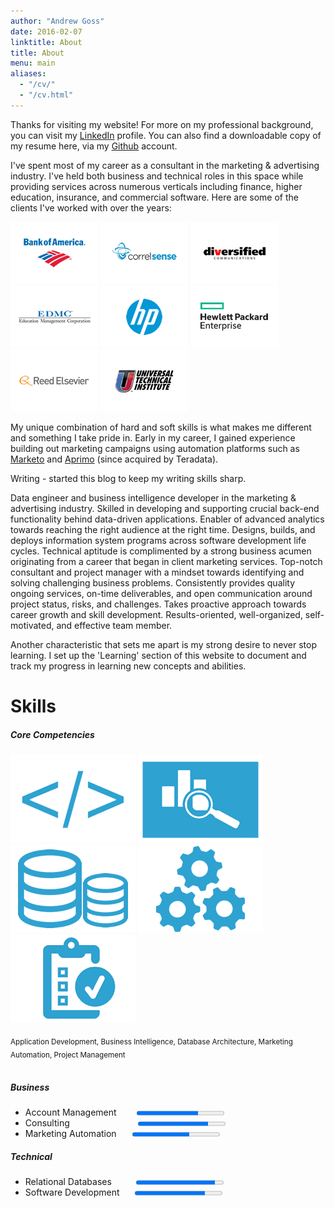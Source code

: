```yaml
---
author: "Andrew Goss"
date: 2016-02-07
linktitle: About
title: About
menu: main
aliases:
  - "/cv/"
  - "/cv.html"
---
```


Thanks for visiting my website! For more on my professional background, you can visit my <a href="https://www.linkedin.com/in/andrewrgoss" target="_blank">LinkedIn</a> profile. You can also find a downloadable copy of my resume here, via my <a href="https://github.com/andrewrgoss" target="_blank">Github</a> account.

I've spent most of my career as a consultant in the marketing & advertising industry. I've held both business and technical roles in this space while providing services across numerous verticals including finance, higher education, insurance, and commercial software. Here are some of the clients I've worked with over the years:

![WhoIsHostingThis.com](https://raw.githubusercontent.com/andrewrgoss/andrewrgoss.com/master/content/media/BoA_logo.png)
![WhoIsHostingThis.com](https://raw.githubusercontent.com/andrewrgoss/andrewrgoss.com/master/content/media/Correlsense_logo.png)
![WhoIsHostingThis.com](https://raw.githubusercontent.com/andrewrgoss/andrewrgoss.com/master/content/media/DBC_logo.png)
![WhoIsHostingThis.com](https://raw.githubusercontent.com/andrewrgoss/andrewrgoss.com/master/content/media/EDMC_logo.png)
![WhoIsHostingThis.com](https://raw.githubusercontent.com/andrewrgoss/andrewrgoss.com/master/content/media/HP_logo.png)
![WhoIsHostingThis.com](https://raw.githubusercontent.com/andrewrgoss/andrewrgoss.com/master/content/media/HPE_logo.png)
![WhoIsHostingThis.com](https://raw.githubusercontent.com/andrewrgoss/andrewrgoss.com/master/content/media/Reed_Elsevier_logo.png)
![WhoIsHostingThis.com](https://raw.githubusercontent.com/andrewrgoss/andrewrgoss.com/master/content/media/UTI_logo.jpg)

My unique combination of hard and soft skills is what makes me different and something I take pride in. Early in my career, I gained experience building out marketing campaigns using automation platforms such as <a href="https://www.marketo.com" target="_blank">Marketo</a> and <a href="http://marketing.teradata.com" target="_blank">Aprimo</a> (since acquired by Teradata).

Writing - started this blog to keep my writing skills sharp.

Data engineer and business intelligence developer in the marketing & advertising industry. Skilled in developing and supporting crucial back-end functionality behind data-driven applications. Enabler of advanced analytics towards reaching the right audience at the right time. Designs, builds, and deploys information system programs across software development life cycles. Technical aptitude is complimented by a strong business acumen originating from a career that began in client marketing services. Top-notch consultant and project manager with a mindset towards identifying and solving challenging business problems. Consistently provides quality ongoing services, on-time deliverables, and open communication around project status, risks, and challenges. Takes proactive approach towards career growth and skill development. Results-oriented, well-organized, self-motivated, and effective team member.

Another characteristic that sets me apart is my strong desire to never stop learning. I set up the 'Learning' section of this website to document and track my progress in learning new concepts and abilities.

# Skills
##### Core Competencies
![Application Development](https://raw.githubusercontent.com/andrewrgoss/andrewrgoss.com/master/content/media/coding.png "Application Development")
![Business Intelligence](https://raw.githubusercontent.com/andrewrgoss/andrewrgoss.com/master/content/media/analysis.png "Business Intelligence")
![Database Architecture](https://raw.githubusercontent.com/andrewrgoss/andrewrgoss.com/master/content/media/database.png "Database Architecture") 
![Marketing Automation](https://raw.githubusercontent.com/andrewrgoss/andrewrgoss.com/master/content/media/gears.png "Marketing Automation")
![Project Management](https://raw.githubusercontent.com/andrewrgoss/andrewrgoss.com/master/content/media/projectmanagement.png "Project Management")

<sub>Application Development, Business Intelligence, Database Architecture, Marketing Automation, Project Management</sub><br><br>

##### Business
<ul class="compact">
<li>
 <label>Account Management</label>&ensp;&ensp;&ensp;&ensp;
 <progress max="1.0" value="0.7"></progress>
</li>
<li>
 <label>Consulting</label>&ensp;&ensp;&ensp;&ensp;&ensp;&ensp;&ensp;&ensp;&ensp;&ensp;&ensp;&ensp;&ensp;&ensp;&ensp;
 <progress max="1.0" value="0.8"></progress>
</li>
<li>
 <label>Marketing Automation</label>&ensp;&ensp;&ensp;
 <progress max="1.0" value="0.65"></progress>
</li>
</ul>

##### Technical
<ul class="compact">
<li>
 <label>Relational Databases</label>&ensp;&ensp;&ensp;&ensp;&ensp;
 <progress max="1.0" value="0.9"></progress>
</li>
<li>
 <label>Software Development</label>&ensp;&ensp;&ensp;
 <progress max="1.0" value="0.8"></progress>
</li>
</ul>